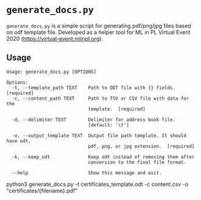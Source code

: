 # `generate_docs.py`

`generate_docs.py` is a simple script for generating pdf/png/jpg files based on odf template file. Developed as a helper tool for ML in PL Virtual Event 2020 (https://virtual-event.mlinpl.org).

## Usage
```
Usage: generate_docs.py [OPTIONS]

Options:
  -t, --template_path TEXT    Path to ODT file with {} fields.  [required]
  -c, --content_path TEXT     Path to TSV or CSV file with data for the
                              template.  [required]

  -d, --delimiter TEXT        Delimiter for address book file.
                              [default: '\t']

  -o, --output_template TEXT  Output file path template. It should have odt,
                              pdf, png, or jpg extension.  [required]

  -k, --keep_odt              Keep odt instead of removing them after
                              conversion to the final file format.

  --help                      Show this message and exit.
```


python3 generate_docs.py -t certificates_template.odt -c content.csv -o "certificates/{filename}.pdf"
